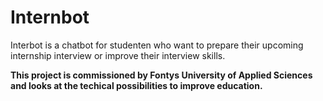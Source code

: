 # Internbot

Interbot is a chatbot for studenten who want to prepare their upcoming internship interview or improve their interview skills.

__This project is commissioned by Fontys University of Applied Sciences and looks at the techical possibilities to improve education.__
